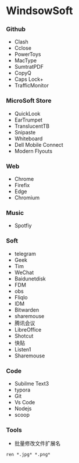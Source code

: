 # WindsowSoft



### Github

- Clash
- Cclose
- PowerToys
- MacType
- SumtratPDF
- CopyQ
- Caps Lock+
- TrafficMonitor

### MicroSoft Store

- QuickLook
- EarTrumpet
- TranslucentTB
- Snipaste
- Whiteboard
- Dell Mobile Connect
- Modern Flyouts
### Web

- Chrome
- Firefix
- Edge
- Chromium

### Music

- Spotfiy

### Soft

- telegram
- Geek
- Tim
- WeChat
- Baidunetdisk
- FDM
- obs
- Fliqlo
- IDM
- Bitwarden
- sharemouse
- 腾讯会议
- LibreOffice
- Shotcut
- 快贴
- Listen1
- Sharemouse

### Code

- Subilme Text3
- typora
- Git
- Vs Code
- Nodejs
- scoop

### Tools

- 批量修改文件扩展名

```
ren *.jpg* *.png*
```

